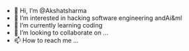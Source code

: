 - 👋 Hi, I’m @Akshatsharma
- 👀 I’m interested in hacking software engineering andAi&ml
- 🌱 I’m currently learning coding
- 💞️ I’m looking to collaborate on ...
- 📫 How to reach me ...

<!---
Akshattermux/Akshattermux is a ✨ special ✨ repository because its `README.md` (this file) appears on your GitHub profile.
You can click the Preview link to take a look at your changes.
--->
